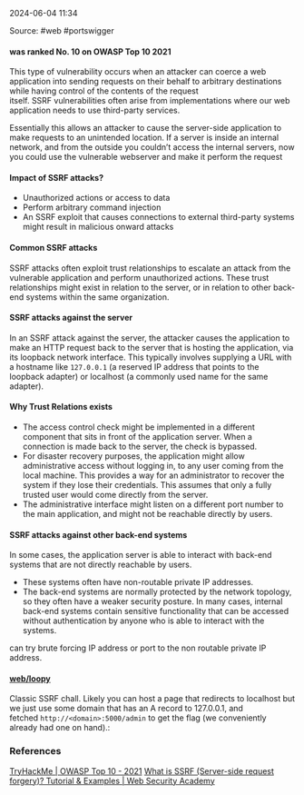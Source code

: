 
2024-06-04 11:34

Source: #web #portswigger 
#### was ranked No. 10 on OWASP Top 10 2021

This type of vulnerability occurs when an attacker can coerce a web application into sending requests on their behalf to arbitrary destinations while having control of the contents of the request itself. SSRF vulnerabilities often arise from implementations where our web application needs to use third-party services.

Essentially this allows an attacker to cause the server-side application to make requests to an unintended location. If a server is inside an internal network, and from the outside you couldn’t access the internal servers, now you could use the vulnerable webserver and make it perform the request
#### Impact of SSRF attacks?

- Unauthorized actions or access to data 
- Perform arbitrary command injection
- An SSRF exploit that causes connections to external third-party systems might result in malicious onward attacks
#### Common SSRF attacks

SSRF attacks often exploit trust relationships to escalate an attack from the vulnerable application and perform unauthorized actions. These trust relationships might exist in relation to the server, or in relation to other back-end systems within the same organization.
#### SSRF attacks against the server 

In an SSRF attack against the server, the attacker causes the application to make an HTTP request back to the server that is hosting the application, via its loopback network interface. This typically involves supplying a URL with a hostname like `127.0.0.1` (a reserved IP address that points to the loopback adapter) or localhost (a commonly used name for the same adapter).
#### Why Trust Relations exists 

- The access control check might be implemented in a different component that sits in front of the application server. When a connection is made back to the server, the check is bypassed.
- For disaster recovery purposes, the application might allow administrative access without logging in, to any user coming from the local machine. This provides a way for an administrator to recover the system if they lose their credentials. This assumes that only a fully trusted user would come directly from the server.
- The administrative interface might listen on a different port number to the main application, and might not be reachable directly by users.
#### SSRF attacks against other back-end systems

In some cases, the application server is able to interact with back-end systems that are not directly reachable by users. 
- These systems often have non-routable private IP addresses. 
- The back-end systems are normally protected by the network topology, so they often have a weaker security posture. In many cases, internal back-end systems contain sensitive functionality that can be accessed without authentication by anyone who is able to interact with the systems.

can try brute forcing IP address or port to the non routable private IP address.






#### [web/loopy](https://ctf.gg/blog/tjctf-2025/beginner-web)

Classic SSRF chall. Likely you can host a page that redirects to localhost but we just use some domain that has an A record to 127.0.0.1, and fetched `http://<domain>:5000/admin` to get the flag (we conveniently already had one on hand).:

### References
[TryHackMe | OWASP Top 10 - 2021](https://tryhackme.com/r/room/owasptop102021)
[What is SSRF (Server-side request forgery)? Tutorial & Examples | Web Security Academy](https://portswigger.net/web-security/ssrf)